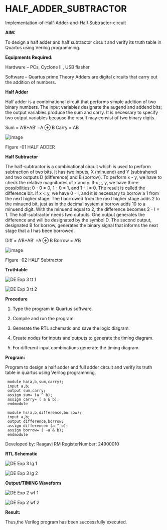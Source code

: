# HALF_ADDER_SUBTRACTOR

Implementation-of-Half-Adder-and-Half Subtractor-circuit

**AIM:**

To design a half adder and half subtractor circuit and verify its truth table in Quartus using Verilog programming.

**Equipments Required:**

Hardware – PCs, Cyclone II , USB flasher 

Software – Quartus prime Theory Adders are digital circuits that carry out the addition of numbers.

**Half Adder**

Half adder is a combinational circuit that performs simple addition of two binary numbers. The input variables designate the augend and addend bits; the output variables produce the sum and carry. It is necessary to specify two output variables because the result may consist of two binary digits.

Sum = A’B+AB’ =A ⊕ B Carry = AB

![image](https://github.com/naavaneetha/HALF_ADDER_SUBTRACTOR/assets/154305477/bd4a0b2c-cdbc-4184-ab08-81578f121e1f)

Figure -01 HALF ADDER

**Half Subtractor**

The half-subtractor is a combinational circuit which is used to perform subtraction of two bits. It has two inputs, X (minuend) and Y (subtrahend) and two outputs D (difference) and B (borrow). To perform x - y, we have to check the relative magnitudes of x and y. If x ;;, y, we have three possibilities: 0 - 0 = 0, 1 - 0 = 1, and 1 - I = 0. The result is called the difference bit. If x < y, we have 0 - I, and it is necessary to borrow a 1 from the next higher stage. The I borrowed from the next higher stage adds 2 to the minuend bit, just as in the decimal system a borrow adds 10 to a minuend digit. With the minuend equal to 2, the difference becomes 2 - I = 1. The half-subtractor needs two outputs. One output generates the difference and will be designated by the symbol D. The second output, designated B for borrow, generates the binary signal that informs the next stage that a I has been borrowed. 

Diff = A’B+AB’ =A ⊕ B
Borrow = A’B

 ![image](https://github.com/naavaneetha/HALF_ADDER_SUBTRACTOR/assets/154305477/d76b099c-513f-4e7c-843a-e2fd028a531a)

Figure -02 HALF Subtractor

**Truthtable**

![DE Exp 3 tt 1](https://github.com/user-attachments/assets/fb783e8d-191b-4493-b736-a87ae338dce7)

![DE Exp 3 tt 2](https://github.com/user-attachments/assets/bdb8e35a-c5d9-4ef0-b9a7-915a6f13fa8a)

**Procedure**

1.	Type the program in Quartus software.

2.	Compile and run the program.

3.	Generate the RTL schematic and save the logic diagram.

4.	Create nodes for inputs and outputs to generate the timing diagram.

5.	For different input combinations generate the timing diagram.


**Program:**

Program to design a half adder and full adder circuit and verify its truth table in quartus using Verilog programming.

     module ha(a,b,sum,carry);
     input a,b;
     output sum,carry;
     assign sum= (a ^ b);
     assign carry= ( a & b);
     endmodule

     module hs(a,b,difference,borrow);
     input a,b;
     output difference,borrow;
     assign difference= (a ^ b);
     assign borrow= ( ~a & b);
     endmodule

Developed by: Raagavi RM RegisterNumber: 24900010

**RTL Schematic**

![DE Exp 3 lg 1](https://github.com/user-attachments/assets/9228028d-0201-429f-8b29-15cc2687afcb)

![DE Exp 3 lg 2](https://github.com/user-attachments/assets/6892cd62-e96b-41a0-97a3-1d842ab5a5bd)

**Output/TIMING Waveform**

![DE Exp 2 wf 1](https://github.com/user-attachments/assets/4ed8699f-018a-4337-971e-009c302d3c9f)

![DE Exp 2 wf 2](https://github.com/user-attachments/assets/fd44780e-0e4a-45cd-b905-b45da7ceeca0)

**Result:**

   Thus,the Verilog program has been successfully executed.
